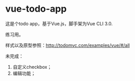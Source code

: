 # vue-todo-app
这是个todo app，基于Vue.js，脚手架为Vue CLI 3.0.

练习用。

样式以及原型参照：http://todomvc.com/examples/vue/#/all

未完成：

1. 自定义checkbox；
2. 编辑功能；
